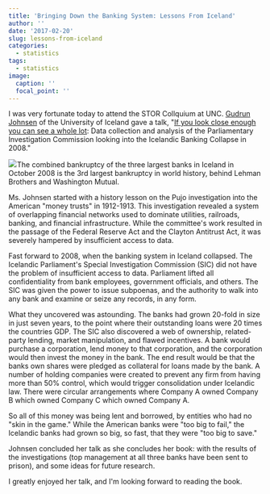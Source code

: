 ```yaml
---
title: 'Bringing Down the Banking System: Lessons From Iceland'
author: ''
date: '2017-02-20'
slug: lessons-from-iceland
categories:
  - statistics
tags:
  - statistics
image:
  caption: ''
  focal_point: ''
---
```

<p>I was very fortunate today to attend the STOR Collquium at UNC. <a href="http://www.gudrunjohnsen.com/">Gudrun Johnsen</a>&nbsp;of the University of Iceland gave a talk,&nbsp;"<a href="http://stat-or.unc.edu/event/stor-colloquium-gundrun-johnson-university-of-iceland">If you look close enough you can see a whole lot</a>: Data collection and analysis of the Parliamentary Investigation Commission looking into the Icelandic Banking Collapse in 2008."</p>
<p><!--more--></p>
<p><a href="https://www.amazon.com/Bringing-Down-Banking-System-Lessons-ebook/dp/B00I5QZ7I6/ref=as_li_ss_il?ie=UTF8&amp;qid=1487640056&amp;sr=8-1&amp;keywords=gudrun+johnsen&amp;linkCode=li2&amp;tag=gerald09-20&amp;linkId=9d5e2041c93946fb6ba505fa108a66c3" target="_blank" rel="noopener"><img class="alignleft" src="//ws-na.amazon-adsystem.com/widgets/q?_encoding=UTF8&amp;ASIN=B00I5QZ7I6&amp;Format=_SL160_&amp;ID=AsinImage&amp;MarketPlace=US&amp;ServiceVersion=20070822&amp;WS=1&amp;tag=gerald09-20" border="0"></a><img style="border: none !important; margin: 0px !important;" src="https://ir-na.amazon-adsystem.com/e/ir?t=gerald09-20&amp;l=li2&amp;o=1&amp;a=B00I5QZ7I6" alt="" width="1" height="1" border="0">The combined bankruptcy of the three largest banks in Iceland in October 2008 is the 3rd largest bankruptcy in world history, behind Lehman Brothers and Washington Mutual.</p>
<p>Ms. Johnsen started with a history lesson on the Pujo investigation into the American "money trusts" in 1912-1913. This investigation revealed a system of overlapping financial networks used to dominate utilities, railroads, banking, and financial infrastructure. While the committee's work resulted in the passage of the Federal Reserve Act and the Clayton Antitrust Act, it was severely hampered by insufficient access to data.</p>
<p>Fast forward to 2008, when the banking system in Iceland collapsed. The Icelandic Parliament's Special Investigation Commission (SIC) did not have the problem of insufficient access to data. Parliament lifted all confidentiality from bank employees, government officials, and others. The SIC was given the power to issue subpoenas, and the authority to walk into any bank and examine or seize any records, in any form.</p>
<p>What they uncovered was astounding. The banks had grown 20-fold in size in just seven years, to the point where their outstanding loans were 20 times the countries GDP. The SIC also discovered a web of ownership, related-party lending, market manipulation, and flawed incentives. A bank would purchase a corporation, lend money to that corporation, and the corporation would then invest the money in the bank. The end result would be that the banks own shares were pledged as collateral for loans made by the bank. A number of holding companies were created to prevent any firm from having more than 50% control, which would trigger consolidation under Icelandic law.&nbsp;There were circular arrangements where Company A owned Company B which owned Company C which owned Company A.</p>
<p>So all of this money was being lent and borrowed, by entities who had no "skin in the game." While the American banks were "too big to fail," the Icelandic banks had grown so big, so fast, that they were "too big to save."</p>
<p>Johnsen concluded her talk as she concludes her book: with the results of the investigations (top management at all three banks have been sent to prison), and some ideas for future research.</p>
<p>I greatly enjoyed her talk, and I'm looking forward to reading the book.</p>